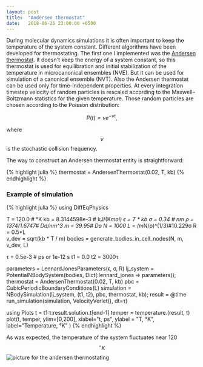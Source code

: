 ```yaml
---
layout: post
title:  "Andersen thermostat"
date:   2018-06-25 23:00:00 +0500
---
```


<script type="text/javascript" async
  src="https://cdnjs.cloudflare.com/ajax/libs/mathjax/2.7.4/latest.js?config=TeX-MML-AM_CHTML">
</script>

During molecular dynamics simulations it is often important to keep the temperature of the system constant.
Different algorithms have been developed for thermostating.
The first one I implemented was the [Andersen thermostat](http://www.sklogwiki.org/SklogWiki/index.php/Andersen_thermostat). 
It doesn't keep the energy of a system constant, so this thermostat is used for equilibration and initial stabilization of the temperature in microcanonical ensembles (NVE). But it can be used for simulation of a canonical ensemble (NVT).
Also the Andersen thermostat can be used only for time-independent properties.
At every integration timestep velocity of random particles is rescaled according to the Maxwell–Boltzmann statistics for the given temperature.
Those random particles are chosen according to the Poisson distribution:

$$P(t)=\nu e^{-\nu t},$$

where $$\nu$$ is the stochastic collision frequency.

The way to construct an Andersen thermostat entity is straightforward:

{% highlight julia %}
thermostat = AndersenThermostat(0.02, T, kb)
{% endhighlight %}

### Example of simulation
{% highlight julia %}
using DiffEqPhysics

T = 120.0 # °K
kb = 8.3144598e-3 # kJ/(K*mol)
ϵ = T * kb
σ = 0.34 # nm
ρ = 1374/1.6747# Da/nm^3
m = 39.95# Da
N = 1000
L = (m*N/ρ)^(1/3)#10.229σ
R = 0.5*L   
v_dev = sqrt(kb * T / m)
bodies = generate_bodies_in_cell_nodes(N, m, v_dev, L)

τ = 0.5e-3 # ps or 1e-12 s
t1 = 0.0
t2 = 3000τ

parameters = LennardJonesParameters(ϵ, σ, R)
lj_system = PotentialNBodySystem(bodies, Dict(:lennard_jones => parameters));
thermostat = AndersenThermostat(0.02, T, kb)
pbc = CubicPeriodicBoundaryConditions(L)
simulation = NBodySimulation(lj_system, (t1, t2), pbc, thermostat, kb);
result = @time run_simulation(simulation, VelocityVerlet(), dt=τ)


using Plots
t = t1:τ:result.solution.t[end-1]
temper = temperature.(result, t)
plot(t, temper, ylim=[0,200], xlabel="t, ps", ylabel = "T, °K", label="Temperature, °K" )
{% endhighlight %}

As was expected, the temperature of the system fluctuates near 120 $$^\circ K$$
<img src="https://user-images.githubusercontent.com/16945627/42479084-b1e355de-83f0-11e8-80b2-ecace3302bd1.png" alt="picture for the andersen thermostating">
